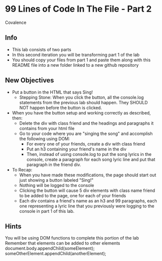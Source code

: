 # 99 Lines of Code In The File - Part 2
Covalence

 ## Info

* This lab consists of two parts
* In this second iteration you will be transforming part 1 of the lab
* You should copy your files from part 1 and paste them along with this README file into a new folder linked to a new github repository

## New Objectives

* Put a button in the HTML that says Sing!
    * Stepping Stone: When you click the button, all the console.log statements from the previous lab should happen. They SHOULD NOT happen before the button is clicked.
* When you have the button setup and working correctly as described, then:
    * Delete the div with class friend and the headings and paragraphs it contains from your html file
    * Go to your code where you are "singing the song" and accomplish the following using DOM:
        * For every one of your friends, create a div with class friend
        * Put an h3 containing your friend's name in the div
        * Then, instead of using console.log to put the song lyrics in the console, create a paragraph for each song lyric line and put that paragraph in the friend div.
* To Recap:
    * When you have made these modifications, the page should start out just showing a button labeled "Sing!"
    * Nothing will be logged to the console
    * Clicking the button will cause 5 div elements with class name friend to be added to the page, one for each of your friends
    * Each div contains a friend's name as an h3 and 99 paragraphs, each one representing a lyric line that you previously were logging to the console in part 1 of this lab.

## Hints
You will be using DOM functions to complete this portion of the lab
Remember that elements can be added to other elements
document.body.appendChild(someElement);
someOtherElement.appendChild(anotherElement);
